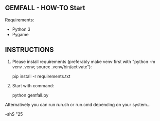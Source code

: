 GEMFALL - HOW-TO Start
----------------------

Requirements:

  - Python 3
  - Pygame


INSTRUCTIONS
------------


1. Please install requirements (preferably make venv first with "python -m venv .venv; source .venv/bin/activate"):

	pip install -r requirements.txt

2. Start with command:

	python gemfall.py


Alternatively you can run run.sh or run.cmd depending on your system...

-shS "25

	
